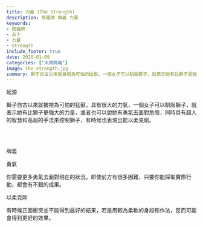 ```yaml
---
title: 力量 (The Strength)
description: 塔羅牌 牌義 力量
keywords:
- 塔羅牌
- 占卜
- 力量
- Strength
include_footer: true
date: 2020-01-09
categories: ["大牌牌義"]
image: the-strength.jpg
summary: 獅子自古以來就被視為可怕的猛獸，一個女子可以馴服獅子，就表示她有比獅子更強大的力量。
---
```


<p class="title is-3">起源</p>
<p class="subtitle is-6">
獅子自古以來就被視為可怕的猛獸，具有很大的力氣，一個女子可以馴服獅子，就表示她有比獅子更強大的力量，或者也可以說她有勇氣去面對危險，同時具有超人的智慧和高超的手法來控制獅子，有時候也表現出能以柔克剛。
</p>

<br/><br/>
<p class="title is-3">牌義</p>
<p class="subtitle is-4">勇氣</p>
<p class="subtitle is-6">你需要更多勇氣去面對現在的狀況，即使前方有很多困難，只要你能採取實際行動，都會有不錯的成果。</p>
<p class="subtitle is-4">以柔克剛</p>
<p class="subtitle is-6">有時候正面衝突並不能得到最好的結果，若是用較為柔軟的身段和作法，反而可能會得到更好的效果。</p>

